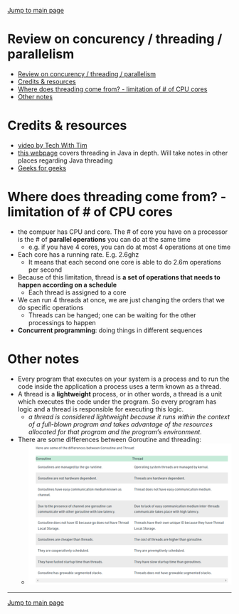[Jump to main page](./main.md)

# Review on concurency / threading / parallelism

- [Review on concurency / threading / parallelism](#review-on-concurency--threading--parallelism)
- [Credits & resources](#credits--resources)
- [Where does threading come from? - limitation of # of CPU cores](#where-does-threading-come-from---limitation-of--of-cpu-cores)
- [Other notes](#other-notes)

# Credits & resources

- [video by Tech With Tim](https://www.youtube.com/watch?v=olYdb0DdGtM)
- [this webpage](https://www.iitk.ac.in/esc101/05Aug/tutorial/essential/TOC.html#threads) covers threading in Java in depth. Will take notes in other places regarding Java threading
- [Geeks for geeks](https://www.geeksforgeeks.org/golang-goroutine-vs-thread/)

# Where does threading come from? - limitation of # of CPU cores

- the compuer has CPU and core. The # of core you have on a processor is the # of **parallel operations** you can do at the same time
  - e.g. if you have 4 cores, you can do at most 4 operations at one time
- Each core has a running rate. E.g. 2.6ghz
  - It means that each second one core is able to do 2.6m operations per second
- Because of this limitation, thread is **a set of operations that needs to happen according on a schedule**
  - Each thread is assigned to a core
- We can run 4 threads at once, we are just changing the orders that we do specific operations
  - Threads can be hanged; one can be waiting for the other processings to happen
- **Concurrent programming**: doing things in different sequences

# Other notes

- Every program that executes on your system is a process and to run the code inside the application a process uses a term known as a thread.
- A thread is a **lightweight** process, or in other words, a thread is a unit which executes the code under the program. So every program has logic and a thread is responsible for executing this logic.
  - _a thread is considered lightweight because it runs within the context of a full-blown program and takes advantage of the resources allocated for that program and the program’s environment._
- There are some differences between Goroutine and threading:
  - ![goroutine0](imgs/goroutine0.PNG)

---

[Jump to main page](./main.md)
